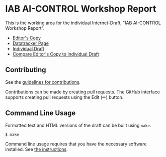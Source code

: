 # IAB AI-CONTROL Workshop Report

This is the working area for the individual Internet-Draft, "IAB AI-CONTROL Workshop Report".

* [Editor's Copy](https://intarchboard.github.io/draft-iab-ai-control-report/#go.draft-iab-ai-control-report.html)
* [Datatracker Page](https://datatracker.ietf.org/doc/draft-iab-ai-control-report)
* [Individual Draft](https://datatracker.ietf.org/doc/html/draft-iab-ai-control-report)
* [Compare Editor's Copy to Individual Draft](https://intarchboard.github.io/draft-iab-ai-control-report/#go.draft-iab-ai-control-report.diff)


## Contributing

See the
[guidelines for contributions](https://github.com/intarchboard/draft-iab-ai-control-report/blob//CONTRIBUTING.md).

Contributions can be made by creating pull requests.
The GitHub interface supports creating pull requests using the Edit (✏) button.


## Command Line Usage

Formatted text and HTML versions of the draft can be built using `make`.

```sh
$ make
```

Command line usage requires that you have the necessary software installed.  See
[the instructions](https://github.com/martinthomson/i-d-template/blob/main/doc/SETUP.md).

